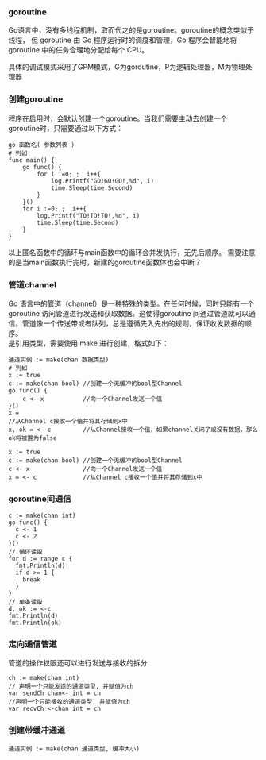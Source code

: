 ### goroutine
Go语言中，没有多线程机制，取而代之的是goroutine。goroutine的概念类似于线程，
但 goroutine 由 Go 程序运行时的调度和管理，Go 程序会智能地将 goroutine 中的任务合理地分配给每个 CPU。

具体的调试模式采用了GPM模式，G为goroutine，P为逻辑处理器，M为物理处理器

### 创建goroutine
程序在启用时，会默认创建一个goroutine。当我们需要主动去创建一个goroutine时，只需要通过以下方式：
```
go 函数名( 参数列表 )
# 列如
func main() {
	go func() {
		for i :=0; ;  i++{
			log.Printf("GO!GO!GO!,%d", i)
			time.Sleep(time.Second)
		}
	}()
	for i :=0; ;  i++{
		log.Printf("TO!TO!TO!,%d", i)
		time.Sleep(time.Second)
	}
}
```
以上匿名函数中的循环与main函数中的循环会并发执行，无先后顺序。
需要注意的是当main函数执行完时，新建的goroutine函数体也会中断？

### 管道channel
Go 语言中的管道（channel）是一种特殊的类型。在任何时候，同时只能有一个 goroutine 访问管道进行发送和获取数据。这使得goroutine 间通过管道就可以通信。管道像一个传送带或者队列，总是遵循先入先出的规则，保证收发数据的顺序。  
是引用类型，需要使用 make 进行创建，格式如下：
```
通道实例 := make(chan 数据类型)
# 列如
x := true
c := make(chan bool) //创建一个无缓冲的bool型Channel 
go func() {
	c <- x           //向一个Channel发送一个值
}()
x = 
//从Channel c接收一个值并将其存储到x中
x, ok = <- c         //从Channel接收一个值，如果channel关闭了或没有数据，那么ok将被置为false
```
```
x := true
c := make(chan bool) //创建一个无缓冲的bool型Channel 
c <- x               //向一个Channel发送一个值
x = <- c             //从Channel c接收一个值并将其存储到x中
```

### goroutine间通信
```
c := make(chan int)
go func() {
  c <- 1
  c <- 2
}()
// 循环读取
for d := range c {
  fmt.Println(d)
  if d >= 1 {
    break
  }
}
// 单条读取
d, ok := <-c
fmt.Println(d)
fmt.Println(ok)
```
### 定向通信管道
管道的操作权限还可以进行发送与接收的拆分
```
ch := make(chan int)
// 声明一个只能发送的通道类型, 并赋值为ch
var sendCh chan<- int = ch
//声明一个只能接收的通道类型, 并赋值为ch
var recvCh <-chan int = ch
```
### 创建带缓冲通道

```
通道实例 := make(chan 通道类型, 缓冲大小)
```
